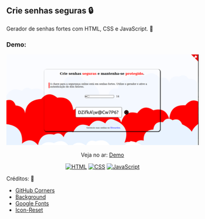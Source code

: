 ## Crie senhas seguras 🔒
<p>Gerador de senhas fortes com HTML, CSS e JavaScript. 🎲 </p> 

### Demo:

<p align="center">
  <img src="/5. Gerador de senhas/assets/demo/demo.png"/>
</p>

<p align="center">
 Veja no ar: <a href="https://senhas-fortes.netlify.app/" target="_blank">Demo</a>
</p>

<p align="center">
  <a href="#"><img src="https://img.shields.io/badge/HTML5-E34F26?style=for-the-badge&logo=html5&logoColor=white" alt="HTML"></a>
  <a href="#"><img src="https://img.shields.io/badge/CSS3-1572B6?style=for-the-badge&logo=css3&logoColor=white" alt="CSS"></a>
  <a href="#"><img src="https://img.shields.io/badge/JavaScript-F7DF1E?style=for-the-badge&logo=javascript&logoColor=black" alt="JavaScript"></a>
</p>

<p>Créditos: 🌟 </p> 
<ul>
  <li><a href="https://tholman.com/github-corners/">GitHub Corners</a></li>
  <li><a href="https://bgjar.com/">Background</a></li>
  <li><a href="https://fonts.google.com/">Google Fonts</a></li>
  <li><a href="https://www.flaticon.com/br/buscar?type=icon&word=reset">Icon-Reset</a></li>
</ul>
